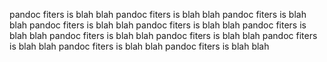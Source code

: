 pandoc fiters is blah blah
pandoc fiters is blah blah
pandoc fiters is blah blah
pandoc fiters is blah blah
pandoc fiters is blah blah
pandoc fiters is blah blah
pandoc fiters is blah blah
pandoc fiters is blah blah
pandoc fiters is blah blah
pandoc fiters is blah blah
pandoc fiters is blah blah

